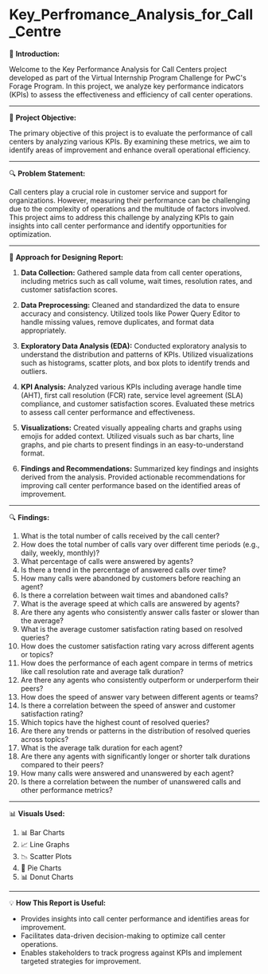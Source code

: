 # Key_Perfromance_Analysis_for_Call_Centre

🌟 **Introduction:**

Welcome to the Key Performance Analysis for Call Centers project developed as part of the Virtual Internship Program Challenge for PwC's Forage Program. In this project, we analyze key performance indicators (KPIs) to assess the effectiveness and efficiency of call center operations.

---------------------------------------------------------------------------------------------------------------------------------------------------------------------------------------------------------------
🎯 **Project Objective:**

The primary objective of this project is to evaluate the performance of call centers by analyzing various KPIs. By examining these metrics, we aim to identify areas of improvement and enhance overall operational efficiency.

---------------------------------------------------------------------------------------------------------------------------------------------------------------------------------------------------------------
🔍 **Problem Statement:**

Call centers play a crucial role in customer service and support for organizations. However, measuring their performance can be challenging due to the complexity of operations and the multitude of factors involved. This project aims to address this challenge by analyzing KPIs to gain insights into call center performance and identify opportunities for optimization.

---------------------------------------------------------------------------------------------------------------------------------------------------------------------------------------------------------------
🚀 **Approach for Designing Report:**

1. **Data Collection:** Gathered sample data from call center operations, including metrics such as call volume, wait times, resolution rates, and customer satisfaction scores.

2. **Data Preprocessing:** Cleaned and standardized the data to ensure accuracy and consistency. Utilized tools like Power Query Editor to handle missing values, remove duplicates, and format data appropriately.

3. **Exploratory Data Analysis (EDA):** Conducted exploratory analysis to understand the distribution and patterns of KPIs. Utilized visualizations such as histograms, scatter plots, and box plots to identify trends and outliers.

4. **KPI Analysis:** Analyzed various KPIs including average handle time (AHT), first call resolution (FCR) rate, service level agreement (SLA) compliance, and customer satisfaction scores. Evaluated these metrics to assess call center performance and effectiveness.

5. **Visualizations:** Created visually appealing charts and graphs using emojis for added context. Utilized visuals such as bar charts, line graphs, and pie charts to present findings in an easy-to-understand format.

6. **Findings and Recommendations:** Summarized key findings and insights derived from the analysis. Provided actionable recommendations for improving call center performance based on the identified areas of improvement.

---------------------------------------------------------------------------------------------------------------------------------------------------------------------------------------------------------------
🔍 **Findings:**

  1. What is the total number of calls received by the call center?
  2. How does the total number of calls vary over different time periods (e.g., daily, weekly, monthly)?
  3. What percentage of calls were answered by agents?
  4. Is there a trend in the percentage of answered calls over time?
  5. How many calls were abandoned by customers before reaching an agent?
  6. Is there a correlation between wait times and abandoned calls?
  7. What is the average speed at which calls are answered by agents?
  8. Are there any agents who consistently answer calls faster or slower than the average?
  9. What is the average customer satisfaction rating based on resolved queries?
  10. How does the customer satisfaction rating vary across different agents or topics?
  11. How does the performance of each agent compare in terms of metrics like call resolution rate and average talk duration?
  12. Are there any agents who consistently outperform or underperform their peers?
  13. How does the speed of answer vary between different agents or teams?
  14. Is there a correlation between the speed of answer and customer satisfaction rating?
  15. Which topics have the highest count of resolved queries?
  16. Are there any trends or patterns in the distribution of resolved queries across topics?
  17. What is the average talk duration for each agent?
  18. Are there any agents with significantly longer or shorter talk durations compared to their peers?
  19. How many calls were answered and unanswered by each agent?
  20. Is there a correlation between the number of unanswered calls and other performance metrics?

---------------------------------------------------------------------------------------------------------------------------------------------------------------------------------------------------------------
📊 **Visuals Used:**

  1. 📊 Bar Charts
  2. 📈 Line Graphs
  3. 📉 Scatter Plots
  4. 🥧 Pie Charts
  5. 📊 Donut Charts

---------------------------------------------------------------------------------------------------------------------------------------------------------------------------------------------------------------
💡 **How This Report is Useful:**

- Provides insights into call center performance and identifies areas for improvement.
- Facilitates data-driven decision-making to optimize call center operations.
- Enables stakeholders to track progress against KPIs and implement targeted strategies for improvement.
